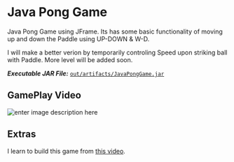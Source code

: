 # Java Pong Game


Java Pong Game using JFrame. Its has some basic functionality of moving up and down the Paddle using UP-DOWN & W-D.

I will make a better verion by temporarily controling Speed upon striking ball with Paddle. More level will be added soon.

***Executable JAR File:*** [`out/artifacts/JavaPongGame.jar`](https://github.com/imabhisht/Java-Pong-Game/tree/main/out/artifacts/JavaPongGame_jar)


## GamePlay Video

![enter image description here](https://drive.google.com/uc?export=download&id=16y0hIze1OjgIjV6uoFdZMQViH_9RXfMG)



## Extras

I learn to build this game from [this video](https://youtu.be/oLirZqJFKPE).
